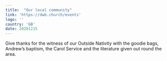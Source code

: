 ```yaml
---
title:  "Our local community"
link: 'https://dwb.church/events'
logo: ''
country: 'GB'
date: 20201215
---
```

Give thanks for the witness of our Outside Nativity with the goodie bags, Andrew’s baptism, the Carol Service and the literature given out round the area.
